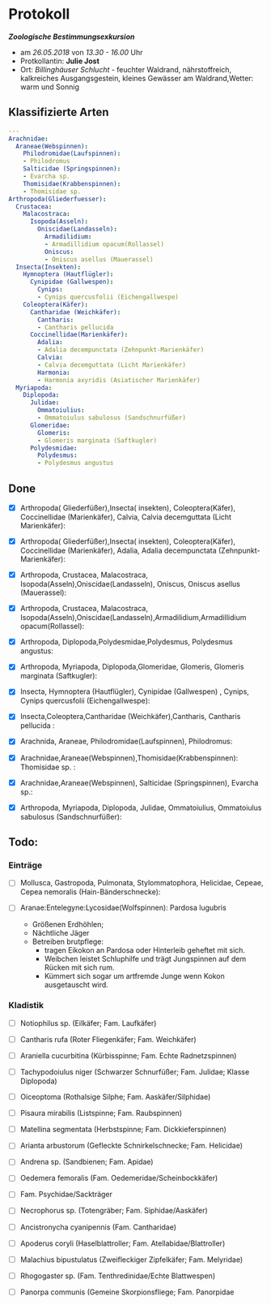 # Protokoll 					
___Zoologische Bestimmungsexkursion___

- am _26.05.2018_ von _13.30 - 16.00_ Uhr
- Protkollantin: __Julie Jost__
- Ort: _Billinghäuser Schlucht_ - feuchter Waldrand, nährstoffreich, kalkreiches Ausgangsgestein, kleines Gewässer am Waldrand,Wetter: warm und Sonnig 

## Klassifizierte Arten

```yaml
---
Arachnidae:
  Araneae(Webspinnen):
    Philodromidae(Laufspinnen):
    - Philodromus
    Salticidae (Springspinnen):
    - Evarcha sp.
    Thomisidae(Krabbenspinnen):
    - Thomisidae sp.
Arthropoda(Gliederfuesser):
  Crustacea:
    Malacostraca:
      Isopoda(Asseln):
        Oniscidae(Landasseln):
          Armadilidium:
          - Armadillidium opacum(Rollassel)
          Oniscus:
          - Oniscus asellus (Mauerassel)
  Insecta(Insekten):
    Hymnoptera (Hautflügler):
      Cynipidae (Gallwespen):
        Cynips:
        - Cynips quercusfolii (Eichengallwespe)
    Coleoptera(Käfer):
      Cantharidae (Weichkäfer):
        Cantharis:
        - Cantharis pellucida
      Coccinellidae(Marienkäfer):
        Adalia:
        - Adalia decempunctata (Zehnpunkt-Marienkäfer)
        Calvia:
        - Calvia decemguttata (Licht Marienkäfer)
        Harmonia:
        - Harmonia axyridis (Asiatischer Marienkäfer)
  Myriapoda:
    Diplopoda:
      Julidae:
        Ommatoiulius:
        - Ommatoiulus sabulosus (Sandschnurfüßer)
      Glomeridae:
        Glomeris:
        - Glomeris marginata (Saftkugler)
      Polydesmidae:
        Polydesmus:
        - Polydesmus angustus
```

## Done

- [x] Arthropoda( Gliederfüßer),Insecta( insekten), Coleoptera(Käfer), Coccinellidae (Marienkäfer), Calvia, Calvia decemguttata (Licht Marienkäfer):

- [x] Arthropoda( Gliederfüßer),Insecta( insekten), Coleoptera(Käfer), Coccinellidae (Marienkäfer), Adalia, Adalia decempunctata (Zehnpunkt-Marienkäfer):

- [x] Arthropoda, Crustacea, Malacostraca, Isopoda(Asseln),Oniscidae(Landasseln), Oniscus, Oniscus asellus (Mauerassel): 

- [x] Arthropoda, Crustacea, Malacostraca, Isopoda(Asseln),Oniscidae(Landasseln),Armadilidium,Armadillidium opacum(Rollassel):

- [x] Arthropoda, Diplopoda,Polydesmidae,Polydesmus, Polydesmus angustus:

- [x] Arthropoda, Myriapoda, Diplopoda,Glomeridae, Glomeris, Glomeris marginata (Saftkugler):

- [x] Insecta, Hymnoptera (Hautflügler), Cynipidae (Gallwespen) , Cynips, Cynips quercusfolii (Eichengallwespe):

- [x] Insecta,Coleoptera,Cantharidae (Weichkäfer),Cantharis, Cantharis pellucida :

- [x] Arachnida, Araneae, Philodromidae(Laufspinnen), Philodromus:

- [x] Arachnidae,Araneae(Webspinnen),Thomisidae(Krabbenspinnen): Thomisidae sp. :

- [x] Arachnidae,Araneae(Webspinnen), Salticidae (Springspinnen), Evarcha sp.:

- [x] Arthropoda, Myriapoda, Diplopoda, Julidae, Ommatoiulius, Ommatoiulus sabulosus (Sandschnurfüßer):

## Todo:

### Einträge

- [ ] Mollusca, Gastropoda, Pulmonata, Stylommatophora, Helicidae, Cepeae, Cepea nemoralis (Hain-Bänderschnecke):

- [ ] Aranae:Entelegyne:Lycosidae(Wolfspinnen): Pardosa lugubris 
  - Größenen Erdhöhlen; 
  - Nächtliche Jäger
  - Betreiben brutpflege:
     - tragen Eikokon an Pardosa oder Hinterleib geheftet mit sich.
     - Weibchen leistet Schluphilfe und trägt Jungspinnen auf dem Rücken mit sich rum.
     - Kümmert sich sogar um artfremde Junge wenn Kokon ausgetauscht wird.


### Kladistik

- [ ] Notiophilus sp. (Eilkäfer; Fam. Laufkäfer)

- [ ] Cantharis rufa (Roter Fliegenkäfer; Fam. Weichkäfer)

- [ ] Araniella cucurbitina (Kürbisspinne; Fam. Echte Radnetzspinnen)

- [ ] Tachypodoiulus niger (Schwarzer Schnurfüßer; Fam. Julidae; Klasse Diplopoda)

- [ ] Oiceoptoma (Rothalsige Silphe; Fam. Aaskäfer/Silphidae)

- [ ] Pisaura mirabilis (Listspinne; Fam. Raubspinnen)

- [ ] Matellina segmentata (Herbstspinne; Fam. Dickkieferspinnen)

- [ ] Arianta arbustorum (Gefleckte Schnirkelschnecke; Fam. Helicidae)

- [ ] Andrena sp. (Sandbienen; Fam. Apidae)

- [ ] Oedemera femoralis (Fam. Oedemeridae/Scheinbockkäfer)

- [ ] Fam. Psychidae/Sackträger 

- [ ] Necrophorus sp. (Totengräber; Fam. Siphidae/Aaskäfer)

- [ ] Ancistronycha cyanipennis (Fam. Cantharidae)

- [ ] Apoderus coryli (Haselblattroller; Fam. Atellabidae/Blattroller)

- [ ] Malachius bipustulatus (Zweifleckiger Zipfelkäfer; Fam. Melyridae)

- [ ] Rhogogaster sp. (Fam. Tenthredinidae/Echte Blattwespen)

- [ ] Panorpa communis (Gemeine Skorpionsfliege; Fam. Panorpidae
